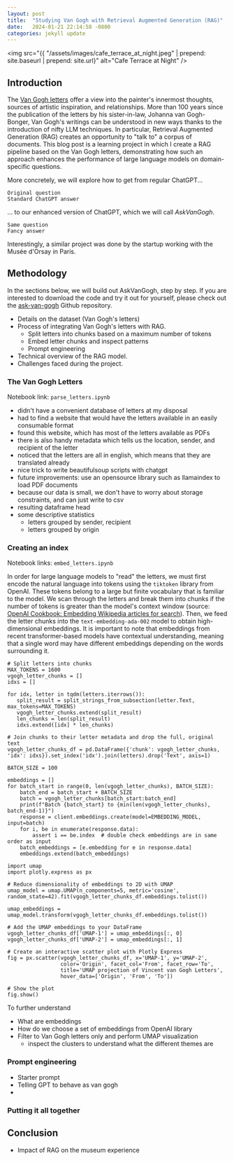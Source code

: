 ```yaml
---
layout: post
title:  "Studying Van Gogh with Retrieval Augmented Generation (RAG)"
date:   2024-01-21 22:14:58 -0800
categories: jekyll update
---
```


<img src="{{ "/assets/images/cafe_terrace_at_night.jpeg" | prepend: site.baseurl | prepend: site.url}" alt="Cafe Terrace at Night" />

## Introduction 

The [Van Gogh letters](https://www.vangoghmuseum.nl/en/art-and-stories/stories/all-stories/van-goghs-letters) offer a view into the painter's innermost thoughts, sources of artistic inspiration, and relationships. More than 100 years since the publication of the letters by his sister-in-law, Johanna van Gogh-Bonger, Van Gogh's writings can be understood in new ways thanks to the introduction of nifty LLM techniques. In particular, Retrieval Augmented Generation (RAG) creates an opportunity to "talk to" a corpus of documents. This blog post is a learning project in which I create a RAG pipeline based on the Van Gogh letters, demonstrating how such an approach enhances the performance of large language models on domain-specific questions. 

More concretely, we will explore how to get from regular ChatGPT...

```
Original question
Standard ChatGPT answer
```

... to our enhanced version of ChatGPT, which we will call *AskVanGogh*. 

```
Same question
Fancy answer
```

Interestingly, a similar project was done by the startup working with the Musée d'Orsay in Paris. 

## Methodology

In the sections below, we will build out AskVanGogh, step by step. If you are interested to download the code and try it out for yourself, please check out the [ask-van-gogh](https://github.com/amatlin/ask-van-gogh) Github repository. 

- Details on the dataset (Van Gogh's letters)
- Process of integrating Van Gogh's letters with RAG.
  - Split letters into chunks based on a maximum number of tokens
  - Embed letter chunks and inspect patterns
  - Prompt engineering
- Technical overview of the RAG model.
- Challenges faced during the project.

### The Van Gogh Letters
Notebook link: `parse_letters.ipynb`

- didn't have a convenient database of letters at my disposal
- had to find a website that would have the letters available in an easily consumable format
- found this website, which has most of the letters available as PDFs
- there is also handy metadata which tells us the location, sender, and recipient of the letter
- noticed that the letters are all in english, which means that they are translated already
- nice trick to write beautifulsoup scripts with chatgpt
- future improvements: use an opensource library such as llamaindex to load PDF documents
- because our data is small, we don't have to worry about storage constraints, and can just write to csv
- resulting dataframe head
- some descriptive statistics
  - letters grouped by sender, recipient
  - letters grouped by origin

### Creating an index 
Notebook links: `embed_letters.ipynb`

In order for large language models to "read" the letters, we must first encode the natural language into tokens using the `tiktoken` library from OpenAI. These tokens belong to a large but finite vocabulary that is familiar to the model. We scan through the letters and break them into chunks if the number of tokens is greater than the model's context window (source: [OpenAI Cookbook: Embedding Wikipedia articles for search](https://cookbook.openai.com/examples/embedding_wikipedia_articles_for_search)). Then, we feed the letter chunks into the `text-embedding-ada-002` model to obtain high-dimensional embeddings. It is important to note that embeddings from recent transformer-based models have contextual understanding, meaning that a single word may have different embeddings depending on the words surrounding it. 

```
# Split letters into chunks
MAX_TOKENS = 1600
vgogh_letter_chunks = []
idxs = []

for idx, letter in tqdm(letters.iterrows()):
   split_result = split_strings_from_subsection(letter.Text, max_tokens=MAX_TOKENS)
   vgogh_letter_chunks.extend(split_result)
   len_chunks = len(split_result)
   idxs.extend([idx] * len_chunks)

# Join chunks to their letter metadata and drop the full, original text
vgogh_letter_chunks_df = pd.DataFrame({'chunk': vgogh_letter_chunks, 'idx': idxs}).set_index('idx').join(letters).drop('Text', axis=1)
```

```
BATCH_SIZE = 100  

embeddings = []
for batch_start in range(0, len(vgogh_letter_chunks), BATCH_SIZE):
    batch_end = batch_start + BATCH_SIZE
    batch = vgogh_letter_chunks[batch_start:batch_end]
    print(f"Batch {batch_start} to {min(len(vgogh_letter_chunks), batch_end-1)}")
    response = client.embeddings.create(model=EMBEDDING_MODEL, input=batch)
    for i, be in enumerate(response.data):
        assert i == be.index  # double check embeddings are in same order as input
    batch_embeddings = [e.embedding for e in response.data]
    embeddings.extend(batch_embeddings)
```

```
import umap 
import plotly.express as px

# Reduce dimensionality of embeddings to 2D with UMAP
umap_model = umap.UMAP(n_components=5, metric='cosine', random_state=42).fit(vgogh_letter_chunks_df.embeddings.tolist())

umap_embeddings = umap_model.transform(vgogh_letter_chunks_df.embeddings.tolist())

# Add the UMAP embeddings to your DataFrame
vgogh_letter_chunks_df['UMAP-1'] = umap_embeddings[:, 0]
vgogh_letter_chunks_df['UMAP-2'] = umap_embeddings[:, 1]

# Create an interactive scatter plot with Plotly Express
fig = px.scatter(vgogh_letter_chunks_df, x='UMAP-1', y='UMAP-2', 
                 color='Origin', facet_col='From', facet_row='To', 
                 title='UMAP projection of Vincent van Gogh Letters',
                 hover_data=['Origin', 'From', 'To'])

# Show the plot
fig.show()
```

To further understand 

- What are embeddings 
- How do we choose a set of embeddings from OpenAI library
- Filter to Van Gogh letters only and perform UMAP visualization
  - inspect the clusters to understand what the different themes are


### Prompt engineering

- Starter prompt
- Telling GPT to behave as van gogh 
- 

### Putting it all together


<!-- 

You’ll find this post in your `_posts` directory. Go ahead and edit it and re-build the site to see your changes. You can rebuild the site in many different ways, but the most common way is to run `jekyll serve`, which launches a web server and auto-regenerates your site when a file is updated.

Jekyll requires blog post files to be named according to the following format:

`YEAR-MONTH-DAY-title.MARKUP`

Where `YEAR` is a four-digit number, `MONTH` and `DAY` are both two-digit numbers, and `MARKUP` is the file extension representing the format used in the file. After that, include the necessary front matter. Take a look at the source for this post to get an idea about how it works.

Jekyll also offers powerful support for code snippets:

{% highlight ruby %}
def print_hi(name)
  puts "Hi, #{name}"
end
print_hi('Tom')
#=> prints 'Hi, Tom' to STDOUT.
{% endhighlight %}

Check out the [Jekyll docs][jekyll-docs] for more info on how to get the most out of Jekyll. File all bugs/feature requests at [Jekyll’s GitHub repo][jekyll-gh]. If you have questions, you can ask them on [Jekyll Talk][jekyll-talk].

[jekyll-docs]: https://jekyllrb.com/docs/home
[jekyll-gh]:   https://github.com/jekyll/jekyll
[jekyll-talk]: https://talk.jekyllrb.com/
-->

## Conclusion
- Impact of RAG on the museum experience